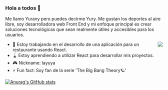 ### Hola a todos 🌚

Me llamo Yurany pero puedes decirme Yury. Me gustan los deportes al aire libre, soy desarrolladora web Front End y mi enfoque principal es crear soluciones tecnológicas que sean realmente útiles y accesibles para los usuarios. 

<img src="https://user-images.githubusercontent.com/84849768/138273161-ae42929e-985f-4882-b077-5d225f94edaa.png" align="right"></img>

- 🌯 Estoy trabajando en el desarrollo de una aplicación para un restaurante usando React.
- 🪀 Estoy aprendiendo a utilizar React para desarrollar mis proyectos.
- 🎮 Nickname: layuya 
- ⚡ Fun fact: Soy fan de la serie 'The Big Bang Theory🪐' 

[![Anurag's GitHub stats](https://github-readme-stats.vercel.app/api?username=tolozayurany&hide=stars&show_icons=true&theme=tokyonight&border_radius=10px&hide_border=true)](https://github.com/anuraghazra/github-readme-stats)
